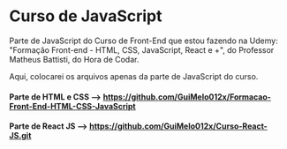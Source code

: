 # Curso de JavaScript

Parte de JavaScript do Curso de Front-End que estou fazendo na Udemy: "Formação Front-end - HTML, CSS, JavaScript, React e +", do Professor Matheus Battisti, do Hora de Codar.

Aqui, colocarei os arquivos apenas da parte de JavaScript do curso.

#### Parte de HTML e CSS --> https://github.com/GuiMelo012x/Formacao-Front-End-HTML-CSS-JavaScript
#### Parte de React JS --> https://github.com/GuiMelo012x/Curso-React-JS.git
